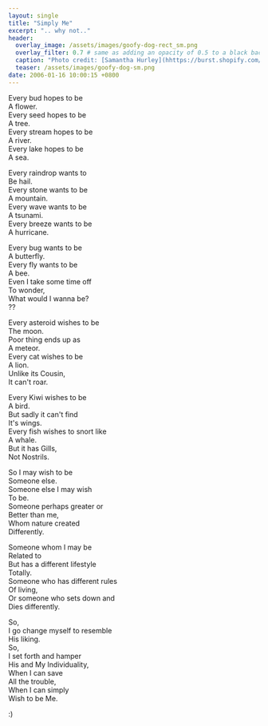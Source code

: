 ```yaml
---
layout: single
title: "Simply Me"
excerpt: ".. why not.."
header:
  overlay_image: /assets/images/goofy-dog-rect_sm.png
  overlay_filter: 0.7 # same as adding an opacity of 0.5 to a black background
  caption: "Photo credit: [Samantha Hurley](hhttps://burst.shopify.com/@lightleaksin?utm_campaign=photo_credit&amp;utm_content=Picture+of+Goofy+Goldie+%E2%80%94+Free+Stock+Photo&amp;utm_medium=referral&amp;utm_source=credit) via [Burst](https://burst.shopify.com/furniture?utm_campaign=photo_credit&amp;utm_content=Picture+of+Goofy+Goldie+%E2%80%94+Free+Stock+Photo&amp;utm_medium=referral&amp;utm_source=credit) "
  teaser: /assets/images/goofy-dog-sm.png
date: 2006-01-16 10:00:15 +0800
---
```


Every bud hopes to be  
 A flower.  
Every seed hopes to be  
 A tree.  
Every stream hopes to be  
 A river.  
Every lake hopes to be  
 A sea.

Every raindrop wants to  
 Be hail.  
Every stone wants to be  
 A mountain.  
Every wave wants to be  
 A tsunami.  
Every breeze wants to be  
 A hurricane.

Every bug wants to be  
 A butterfly.  
Every fly wants to be  
 A bee.  
Even I take some time off  
 To wonder,  
What would I wanna be?  
 ??

Every asteroid wishes to be  
 The moon.  
Poor thing ends up as  
 A meteor.  
Every cat wishes to be  
 A lion.  
Unlike its Cousin,  
 It can't roar.

Every Kiwi wishes to be  
 A bird.  
But sadly it can't find  
 It's wings.  
Every fish wishes to snort like  
 A whale.  
But it has Gills,  
 Not Nostrils.

So I may wish to be  
 Someone else.  
Someone else I may wish  
 To be.  
Someone perhaps greater or  
 Better than me,  
Whom nature created  
 Differently.

Someone whom I may be  
 Related to  
But has a different lifestyle  
 Totally.  
Someone who has different rules  
 Of living,  
Or someone who sets down and  
 Dies differently.

So,  
I go change myself to resemble  
 His liking.  
So,  
I set forth and hamper  
 His and My Individuality,  
When I can save  
 All the trouble,  
When I can simply  
 Wish to be Me.

:)
